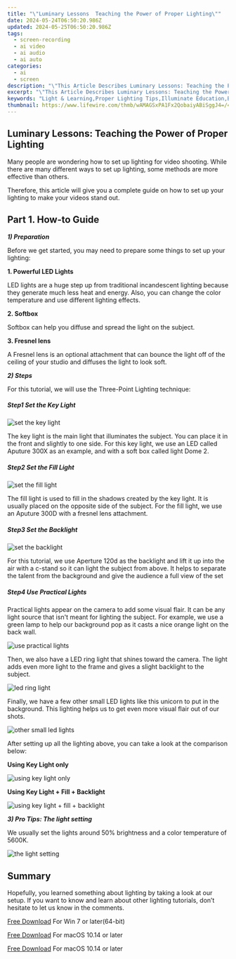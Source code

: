 ```yaml
---
title: "\"Luminary Lessons  Teaching the Power of Proper Lighting\""
date: 2024-05-24T06:50:20.986Z
updated: 2024-05-25T06:50:20.986Z
tags: 
  - screen-recording
  - ai video
  - ai audio
  - ai auto
categories: 
  - ai
  - screen
description: "\"This Article Describes Luminary Lessons: Teaching the Power of Proper Lighting\""
excerpt: "\"This Article Describes Luminary Lessons: Teaching the Power of Proper Lighting\""
keywords: "Light & Learning,Proper Lighting Tips,Illuminate Education,Bright Ideas in Ed,Luminary Lesson Strategies,Educational Lighting Guide,Teach with Light Efficacy"
thumbnail: https://www.lifewire.com/thmb/wAMAGSxPA1Fx2QobaiyABiSggJ4=/400x300/filters:no_upscale():max_bytes(150000):strip_icc():format(webp)/GettyImages-753288077-5bb0f9b2cff47e00261aa8fc.jpg
---
```


## Luminary Lessons: Teaching the Power of Proper Lighting

Many people are wondering how to set up lighting for video shooting. While there are many different ways to set up lighting, some methods are more effective than others.

Therefore, this article will give you a complete guide on how to set up your lighting to make your videos stand out.

## Part 1\. How-to Guide

**_1) Preparation_**

Before we get started, you may need to prepare some things to set up your lighting:

**1\. Powerful LED Lights**

LED lights are a huge step up from traditional incandescent lighting because they generate much less heat and energy. Also, you can change the color temperature and use different lighting effects.

**2\. Softbox**

Softbox can help you diffuse and spread the light on the subject.

**3\. Fresnel lens**

A Fresnel lens is an optional attachment that can bounce the light off of the ceiling of your studio and diffuses the light to look soft.

**_2) Steps_**

For this tutorial, we will use the Three-Point Lighting technique:

##### Step1 Set the Key Light

![set the key light](https://images.wondershare.com/filmora/article-images/2022/12/make-videos-stand-out-1.jpg)

The key light is the main light that illuminates the subject. You can place it in the front and slightly to one side. For this key light, we use an LED called Aputure 300X as an example, and with a soft box called light Dome 2.

##### Step2 Set the Fill Light

![set the fill light](https://images.wondershare.com/filmora/article-images/2022/12/make-videos-stand-out-2.jpg)

The fill light is used to fill in the shadows created by the key light. It is usually placed on the opposite side of the subject. For the fill light, we use an Aputure 300D with a fresnel lens attachment.

##### Step3 Set the Backlight

![set the backlight](https://images.wondershare.com/filmora/article-images/2022/12/make-videos-stand-out-3.jpg)

For this tutorial, we use Aperture 120d as the backlight and lift it up into the air with a c-stand so it can light the subject from above. It helps to separate the talent from the background and give the audience a full view of the set

##### Step4 Use Practical Lights

Practical lights appear on the camera to add some visual flair. It can be any light source that isn't meant for lighting the subject. For example, we use a green lamp to help our background pop as it casts a nice orange light on the back wall.

![use practical lights](https://images.wondershare.com/filmora/article-images/2022/12/make-videos-stand-out-4.jpg)

Then, we also have a LED ring light that shines toward the camera. The light adds even more light to the frame and gives a slight backlight to the subject.

![led ring light](https://images.wondershare.com/filmora/article-images/2022/12/make-videos-stand-out-5.jpg)

Finally, we have a few other small LED lights like this unicorn to put in the background. This lighting helps us to get even more visual flair out of our shots.

![other small led lights](https://images.wondershare.com/filmora/article-images/2022/12/make-videos-stand-out-6.jpg)

After setting up all the lighting above, you can take a look at the comparison below:

**Using Key Light only**

![using key light only](https://images.wondershare.com/filmora/article-images/2022/12/make-videos-stand-out-7.jpg)

**Using Key Light + Fill + Backlight**

![using key light + fill + backlight](https://images.wondershare.com/filmora/article-images/2022/12/make-videos-stand-out-8.jpg)

**_3) Pro Tips: The light setting_**

We usually set the lights around 50% brightness and a color temperature of 5600K.

![the light setting](https://images.wondershare.com/filmora/article-images/2022/12/make-videos-stand-out-9.jpg)

## Summary

Hopefully, you learned something about lighting by taking a look at our setup. If you want to know and learn about other lighting tutorials, don’t hesitate to let us know in the comments.

[Free Download](https://tools.techidaily.com/wondershare/filmora/download/) For Win 7 or later(64-bit)

[Free Download](https://tools.techidaily.com/wondershare/filmora/download/) For macOS 10.14 or later

[Free Download](https://tools.techidaily.com/wondershare/filmora/download/) For macOS 10.14 or later

<ins class="adsbygoogle"
     style="display:block"
     data-ad-format="autorelaxed"
     data-ad-client="ca-pub-7571918770474297"
     data-ad-slot="1223367746"></ins>

<ins class="adsbygoogle"
     style="display:block"
     data-ad-format="autorelaxed"
     data-ad-client="ca-pub-7571918770474297"
     data-ad-slot="1223367746"></ins>



<ins class="adsbygoogle"
     style="display:block"
     data-ad-client="ca-pub-7571918770474297"
     data-ad-slot="8358498916"
     data-ad-format="auto"
     data-full-width-responsive="true"></ins>




